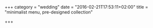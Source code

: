 +++
category = "wedding"
date = "2016-02-21T17:53:11+02:00"
title = "minimalist menu, pre-designed collection"

+++
